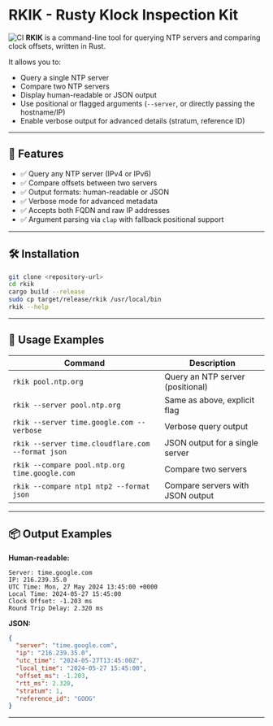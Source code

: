 # RKIK - Rusty Klock Inspection Kit
![CI](https://github.com/aguacero7/rkik/actions/workflows/ci-test-n-build.yml/badge.svg)
**RKIK** is a command-line tool for querying NTP servers and comparing clock offsets, written in Rust.

It allows you to:
- Query a single NTP server
- Compare two NTP servers
- Display human-readable or JSON output
- Use positional or flagged arguments (`--server`, or directly passing the hostname/IP)
- Enable verbose output for advanced details (stratum, reference ID)

---

## 🚀 Features

- ✅ Query any NTP server (IPv4 or IPv6)
- ✅ Compare offsets between two servers
- ✅ Output formats: human-readable or JSON
- ✅ Verbose mode for advanced metadata
- ✅ Accepts both FQDN and raw IP addresses
- ✅ Argument parsing via `clap` with fallback positional support

---

## 🛠 Installation

```bash
git clone <repository-url>
cd rkik
cargo build --release
sudo cp target/release/rkik /usr/local/bin
rkik --help
```

---

## 🧪 Usage Examples

| Command                                          | Description                                |
|--------------------------------------------------|--------------------------------------------|
| `rkik pool.ntp.org`                              | Query an NTP server (positional)           |
| `rkik --server pool.ntp.org`                     | Same as above, explicit flag               |
| `rkik --server time.google.com --verbose`        | Verbose query output                       |
| `rkik --server time.cloudflare.com --format json`| JSON output for a single server            |
| `rkik --compare pool.ntp.org time.google.com`    | Compare two servers                        |
| `rkik --compare ntp1 ntp2 --format json`         | Compare servers with JSON output           |

---

## 📦 Output Examples

**Human-readable:**
```
Server: time.google.com
IP: 216.239.35.0
UTC Time: Mon, 27 May 2024 13:45:00 +0000
Local Time: 2024-05-27 15:45:00
Clock Offset: -1.203 ms
Round Trip Delay: 2.320 ms
```

**JSON:**
```json
{
  "server": "time.google.com",
  "ip": "216.239.35.0",
  "utc_time": "2024-05-27T13:45:00Z",
  "local_time": "2024-05-27 15:45:00",
  "offset_ms": -1.203,
  "rtt_ms": 2.320,
  "stratum": 1,
  "reference_id": "GOOG"
}
```

---
